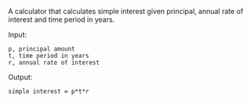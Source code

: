 A calculator that calculates simple interest given principal, annual rate of interest and time period in years.


Input:

    p, principal amount
    t, time period in years
    r, annual rate of interest

Output:

    simple interest = p*t*r
